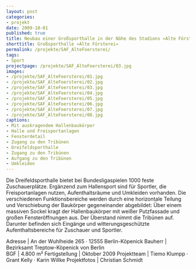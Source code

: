 ```yaml
---
layout: post
categories:
- projekt
date: 2009-10-01
published: true
title: Neubau einer Großsporthalle in der Nähe des Stadions »Alte Försterei« an der Wuhlheide
shorttitle: Großsporthalle »Alte Försterei«
permalink: /projekte/SAF_AlteFoersterei/
tags: 
- Sport
projectpage: /projekte/SAF_AlteFoersterei/03.jpg
images:
- /projekte/SAF_AlteFoersterei/01.jpg
- /projekte/SAF_AlteFoersterei/02.jpg
- /projekte/SAF_AlteFoersterei/03.jpg
- /projekte/SAF_AlteFoersterei/04.jpg
- /projekte/SAF_AlteFoersterei/05.jpg
- /projekte/SAF_AlteFoersterei/06.jpg
- /projekte/SAF_AlteFoersterei/07.jpg
- /projekte/SAF_AlteFoersterei/08.jpg
captions:
- Mit auskragendem Hallenbaukörper
- Halle und Freisportanlagen
- Fensterdetail
- Zugang zu den Tribünen
- Dreifeldsporthalle
- Zugang zu den Tribünen
- Aufgang zu den Tribünen
- Umkleiden
---
```

Die Dreifeldsporthalle bietet bei Bundesligaspielen 1000 feste Zuschauerplätze. Ergänzend zum Hallensport sind für Sportler, die Freisportanlagen nutzen, Aufenthaltsräume und Umkleiden vorhanden. Die verschiedenen Funktionsbereiche werden durch eine horizontale Teilung und Verschiebung der Baukörper gegeneinander abgebildet: Über einem massiven Sockel kragt der Hallenbaukörper mit weißer Putzfassade und großen Fensteröffnungen aus. Der Überstand nimmt die Tribünen auf. Darunter befinden sich Eingänge und witterungsgeschützte Aufenthaltsbereiche für Zuschauer und Sportler.

Adresse				|	An der Wuhlheide 265 · 12555 Berlin-Köpenick
Bauherr				|	Bezirksamt Treptow-Köpenick von Berlin  
BGF					|	4.800 m²
Fertigstellung		|	Oktober 2009
Projektteam			|	Tiemo Klumpp · Grant Kelly · Karin Willke
Projektfotos		|	Christian Schmidt